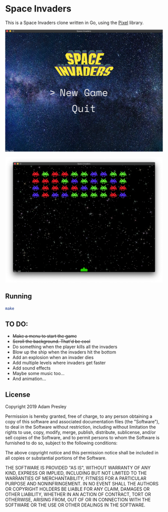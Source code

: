 # Space Invaders

This is a Space Invaders clone written in Go, using the [Pixel](https://github.com/faiface/pixel) library.

![Screenshot 1](./space-invaders-screenshot1.png)

![Screenshot 2](./space-invaders-screenshot2.png)

## Running

```bash
make
```

## TO DO:

* ~~Make a menu to start the game~~
* ~~Scroll the background. That'd be cool~~
* Do something when the player kills all the invaders
* Blow up the ship when the invaders hit the bottom
* Add an explosion when an invader dies
* Add multiple levels where invaders get faster
* Add sound effects
* Maybe some music too...
* And animation...

## License

Copyright 2019 Adam Presley

Permission is hereby granted, free of charge, to any person obtaining a copy of this software and
associated documentation files (the "Software"), to deal in the Software without restriction,
including without limitation the rights to use, copy, modify, merge, publish, distribute,
sublicense, and/or sell copies of the Software, and to permit persons to whom the Software is
furnished to do so, subject to the following conditions:

The above copyright notice and this permission notice shall be included in all copies or
substantial portions of the Software.

THE SOFTWARE IS PROVIDED "AS IS", WITHOUT WARRANTY OF ANY KIND, EXPRESS OR IMPLIED, INCLUDING
BUT NOT LIMITED TO THE WARRANTIES OF MERCHANTABILITY, FITNESS FOR A PARTICULAR PURPOSE AND
NONINFRINGEMENT. IN NO EVENT SHALL THE AUTHORS OR COPYRIGHT HOLDERS BE LIABLE FOR ANY CLAIM,
DAMAGES OR OTHER LIABILITY, WHETHER IN AN ACTION OF CONTRACT, TORT OR OTHERWISE, ARISING FROM,
OUT OF OR IN CONNECTION WITH THE SOFTWARE OR THE USE OR OTHER DEALINGS IN THE SOFTWARE.